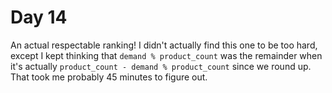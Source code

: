 # Day 14

An actual respectable ranking! I didn't actually find this one to be too hard, except I kept thinking that `demand % product_count` was the remainder when it's actually `product_count - demand % product_count` since we round up. That took me probably 45 minutes to figure out.

